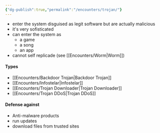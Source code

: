 ```yaml
---
{"dg-publish":true,"permalink":"/encounters/trojan/"}
---
```


 - enter the system disguised as legit software but are actually malicious
 - it's very sofisticated
 - can enter the system as
	 - a game
	 - a song
	 - an app
- cannot self replicade (see [[Encounters/Worm\|Worm]])
#### Types 
- [[Encounters/Backdoor Trojan\|Backdoor Trojan]]
- [[Encounters/Infostelar\|Infostelar]]
- [[Encounters/Trojan Downloader\|Trojan Downloader]]
- [[Encounters/Trojan DDoS\|Trojan DDoS]]
#### Defense against
- Anti-malware products
- run updates
- download files from trusted sites
